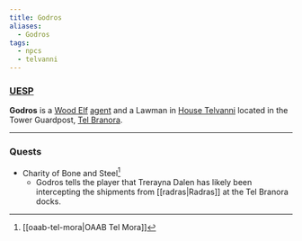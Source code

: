 ```yaml
---
title: Godros
aliases:
  - Godros
tags:
  - npcs
  - telvanni
---
```

### [UESP](https://en.uesp.net/wiki/Morrowind:Godros)
**Godros** is a [Wood Elf](https://en.uesp.net/wiki/Morrowind:Wood_Elf "Morrowind:Wood Elf") [agent](https://en.uesp.net/wiki/Morrowind:Agent "Morrowind:Agent") and a Lawman in [House Telvanni](https://en.uesp.net/wiki/Morrowind:House_Telvanni "Morrowind:House Telvanni") located in the Tower Guardpost, [Tel Branora](https://en.uesp.net/wiki/Morrowind:Tel_Branora "Morrowind:Tel Branora").

***
### Quests
* Charity of Bone and Steel[^1]
	* Godros tells the player that Trerayna Dalen has likely been intercepting the shipments from [[radras|Radras]] at the Tel Branora docks.

[^1]: [[oaab-tel-mora|OAAB Tel Mora]]